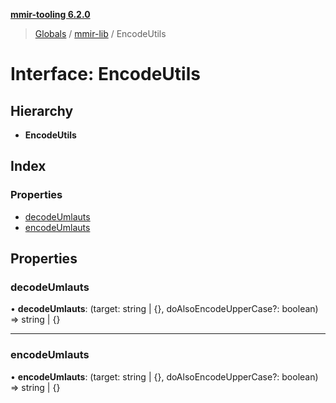 **[mmir-tooling 6.2.0](../README.md)**

> [Globals](../README.md) / [mmir-lib](../modules/mmir_lib.md) / EncodeUtils

# Interface: EncodeUtils

## Hierarchy

* **EncodeUtils**

## Index

### Properties

* [decodeUmlauts](mmir_lib.encodeutils.md#decodeumlauts)
* [encodeUmlauts](mmir_lib.encodeutils.md#encodeumlauts)

## Properties

### decodeUmlauts

•  **decodeUmlauts**: (target: string \| {}, doAlsoEncodeUpperCase?: boolean) => string \| {}

___

### encodeUmlauts

•  **encodeUmlauts**: (target: string \| {}, doAlsoEncodeUpperCase?: boolean) => string \| {}
